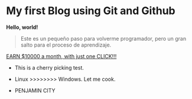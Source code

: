 # My first Blog using Git and Github


**Hello, world!**

> Este es un pequeño paso para volverme programador, pero un gran salto para el proceso de aprendizaje.


[EARN $10000 a month, with just one CLICK!!!][link]

[link]: https://www.youtube.com/watch?v=dQw4w9WgXcQ

* This is a cherry picking test.

* Linux >>>>>>>> Windows. Let me cook.

* PENJAMIN CITY